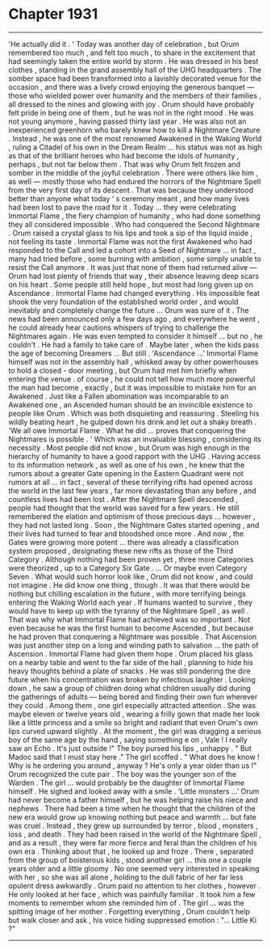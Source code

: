 
# Chapter 1931


---

'He actually did it . '
Today was another day of celebration , but Orum remembered too much , and felt too much , to share in the excitement that had seemingly taken the entire world by storm .
He was dressed in his best clothes , standing in the grand assembly hall of the UHG headquarters . The somber space had been transformed into a lavishly decorated venue for the occasion , and there was a lively crowd enjoying the generous banquet — those who wielded power over humanity and the members of their families , all dressed to the nines and glowing with joy .
Orum should have probably felt pride in being one of them , but he was not in the right mood .
He was not young anymore , having passed thirty last year . He was also not an inexperienced greenhorn who barely knew how to kill a Nightmare Creature . Instead , he was one of the most renowned Awakened in the Waking World , ruling a Citadel of his own in the Dream Realm ... his status was not as high as that of the brilliant heroes who had become the idols of humanity , perhaps , but not far below them .
That was why Orum felt frozen and somber in the middle of the joyful celebration .
There were others like him , as well — mostly those who had endured the horrors of the Nightmare Spell from the very first day of its descent .
That was because they understood better than anyone what today ‘ s ceremony meant , and how many lives had been lost to pave the road for it .
Today ... they were celebrating Immortal Flame , the fiery champion of humanity , who had done something they all considered impossible .
Who had conquered the Second Nightmare .
Orum raised a crystal glass to his lips and took a sip of the liquid inside , not feeling its taste .
Immortal Flame was not the first Awakened who had responded to the Call and led a cohort into a Seed of Nightmare ... in fact , many had tried before , some burning with ambition , some simply unable to resist the Call anymore . It was just that none of them had returned alive — Orum had lost plenty of friends that way , their absence leaving deep scars on his heart .
Some people still held hope , but most had long given up on Ascendance . Immortal Flame had changed everything . His impossible feat shook the very foundation of the established world order , and would inevitably and completely change the future ... Orum was sure of it .
The news had been announced only a few days ago , and everywhere he went , he could already hear cautions whispers of trying to challenge the Nightmares again . He was even tempted to consider it himself ... but no , he couldn't . He had a family to take care of . Maybe later , when the kids pass the age of becoming Dreamers ...
But still .
'Ascendance …’
Immortal Flame himself was not in the assembly hall , whisked away by other powerhouses to hold a closed - door meeting , but Orum had met him briefly when entering the venue . of course , he could not tell how much more powerful the man had become , exactly , but it was impossible to mistake him for an Awakened .
Just like a Fallen abomination was incomparable to an Awakened one , an Ascended human should be an invincible existence to people like Orum . Which was both disquieting and reassuring .
Steeling his wildly beating heart , he gulped down his drink and let out a shaky breath .
'We all owe Immortal Flame . What he did ... proves that conquering the Nightmares is possible . '
Which was an invaluable blessing , considering its necessity .
Most people did not know , but Orum was high enough in the hierarchy of humanity to have a good rapport with the UHG . Having access to its information network , as well as one of his own , he knew that the rumors about a greater Gate opening in the Eastern Quadrant were not rumors at all ... in fact , several of these terrifying rifts had opened across the world in the last few years , far more devastating than any before , and countless lives had been lost .
After the Nightmare Spell descended , people had thought that the world was saved for a few years . He still remembered the elation and optimism of those precious days ... however , they had not lasted long .
Soon , the Nightmare Gates started opening , and their lives had turned to fear and bloodshed once more . And now , the Gates were growing more potent ... there was already a classification system proposed , designating these new rifts as those of the Third Category . Although nothing had been proven yet , three more Categories were theorized , up to a Category Six Gate .
... Or maybe even Category Seven .
What would such horror look like , Orum did not know , and could not imagine . He did know one thing , though . It was that there would be nothing but chilling escalation in the future , with more terrifying beings entering the Waking World each year . If humans wanted to survive , they would have to keep up with the tyranny of the Nightmare Spell , as well .
That was why what Immortal Flame had achieved was so important .
Not even because he was the first human to become Ascended , but because he had proven that conquering a Nightmare was possible . That Ascension was just another step on a long and winding path to salvation ... the path of Ascension . Immortal Flame had given them hope .
Orum placed his glass on a nearby table and went to the far side of the hall , planning to hide his heavy thoughts behind a plate of snacks .
He was still pondering the dire future when his concentration was broken by infectious laughter .
Looking down , he saw a group of children doing what children usually did during the gatherings of adults — being bored and finding their own fun wherever they could .
Among them , one girl especially attracted attention . She was maybe eleven or twelve years old , wearing a frilly gown that made her look like a little princess and a smile so bright and radiant that even Orum's own lips curved upward slightly .
At the moment , the girl was dragging a serious boy of the same age by the hand , saying something e on , Vale ! I really saw an Echo . It's just outside !"
The boy pursed his lips , unhappy .
" But Madoc said that I must stay here ."
The girl scoffed .
" What does he know ! Why is he ordering you around , anyway ? He's only a year older than us !"
Orum recognized the cute pair . The boy was the younger son of the Warden . The girl ... would probably be the daughter of Immortal Flame himself .
He sighed and looked away with a smile .
'Little monsters …’
Orum had never become a father himself , but he was helping raise his niece and nephews . There had been a time when he thought that the children of the new era would grow up knowing nothing but peace and warmth ... but fate was cruel . Instead , they grew up surrounded by terror , blood , monsters , loss , and death . They had been raised in the world of the Nightmare Spell , and as a result , they were far more fierce and feral than the children of his own era .
Thinking about that , he looked up and froze .
There , separated from the group of boisterous kids , stood another girl ... this one a couple years older and a little gloomy . No one seemed very interested in speaking with her , so she was all alone , holding to the dull fabric of her far less opulent dress awkwardly .
Orum paid no attention to her clothes , however .
He only looked at her face , which was painfully familiar .
It took him a few moments to remember whom she reminded him of .
The girl ... was the spitting image of her mother .
Forgetting everything , Orum couldn't help but walk closer and ask , his voice hiding suppressed emotion :
"... Little Ki ?"

---

